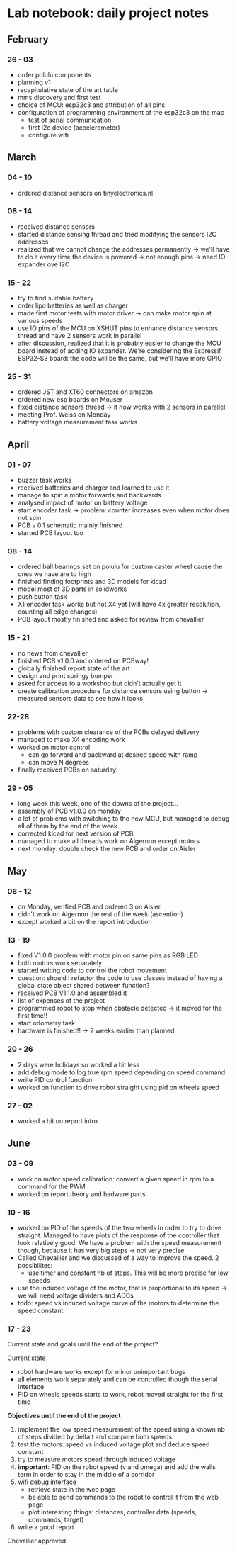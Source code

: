 # Lab notebook: daily project notes

## February

### 26 - 03

- order polulu components
- planning v1
- recapitulative state of the art table
- mms discovery and first test
- choice of MCU: esp32c3 and attribution of all pins
- configuration of programming environment of the esp32c3 on the mac
  - test of serial communication
  - first i2c device (accelerometer)
  - configure wifi

## March

### 04 - 10

- ordered distance sensors on tinyelectronics.nl

### 08 - 14

- received distance sensors
- started distance sensing thread and tried modifying the sensors I2C addresses
- realized that we cannot change the addresses permanently -> we'll have to do it every time the device is powered -> not enough pins -> need IO expander ove I2C

### 15 - 22

- try to find suitable battery
- order lipo batteries as well as charger
- made first motor tests with motor driver -> can make motor spin at various speeds
- use IO pins of the MCU on XSHUT pins to enhance distance sensors thread and have 2 sensors work in parallel
- after discussion, realized that it is probably easier to change the MCU board instead of adding IO expander. We're considering the Espressif ESP32-S3 board: the code will be the same, but we'll have more GPIO

### 25 - 31

- ordered JST and XT60 connectors on amazon
- ordered new esp boards on Mouser
- fixed distance sensors thread -> it now works with 2 sensors in parallel
- meeting Prof. Weiss on Monday
- battery voltage measurement task works

## April

### 01 - 07

- buzzer task works
- received batteries and charger and learned to use it
- manage to spin a motor forwards and backwards
- analysed impact of motor on battery voltage
- start encoder task -> problem: counter increases even when motor does not spin
- PCB v 0.1 schematic mainly finished
- started PCB layout too

### 08 - 14

- ordered ball bearings set on polulu for custom caster wheel cause the ones we have are to high
- finished finding footprints and 3D models for kicad
- model most of 3D parts in solidworks
- push button task
- X1 encoder task works but not X4 yet (will have 4x greater resolution, counting all edge changes)
- PCB layout mostly finished and asked for review from chevallier

### 15 - 21

- no news from chevallier
- finished PCB v1.0.0 and ordered on PCBway!
- globally finished report state of the art
- design and print springy bumper
- asked for access to a workshop but didn't actually get it
- create calibration procedure for distance sensors using button -> measured sensors data to see how it looks

### 22-28

- problems with custom clearance of the PCBs delayed delivery
- managed to make X4 encoding work
- worked on motor control
  - can go forward and backward at desired speed with ramp
  - can move N degrees
- finally received PCBs on saturday!

### 29 - 05

- long week this week, one of the downs of the project...
- assembly of PCB v1.0.0 on monday
- a lot of problems with switching to the new MCU, but managed to debug all of them by the end of the week
- corrected kicad for next version of PCB
- managed to make all threads work on Algernon except motors
- next monday: double check the new PCB and order on Aisler

## May

### 06 - 12

- on Monday, verified PCB and ordered 3 on Aisler
- didn't work on Algernon the rest of the week (ascention)
- except worked a bit on the report introduction

### 13 - 19

- fixed V1.0.0 problem with motor pin on same pins as RGB LED
- both motors work separately
- started writing code to control the robot movement
- question: should I refactor the code to use classes instead of having a global state object shared between function?
- received PCB V1.1.0 and assembled it
- list of expenses of the project
- programmed robot to stop when obstacle detected -> it moved for the first time!!
- start odometry task
- hardware is finished!! -> 2 weeks earlier than planned

### 20 - 26

- 2 days were holidays so worked a bit less
- add debug mode to log true rpm speed depending on speed command
- write PID control function
- worked on function to drive robot straight using pid on wheels speed

### 27 - 02

- worked a bit on report intro

## June

### 03 - 09

- work on motor speed calibration: convert a given speed in rpm to a command for the PWM
- worked on report theory and hadware parts

### 10 - 16

- worked on PID of the speeds of the two wheels in order to try to drive straight. Managed to have plots of the response of the controller that look relatively good. We have a problem with the speed measurement though, because it has very big steps -> not very precise
- Called Chevallier and we discussed of a way to improve the speed. 2 possibilites:
  - use timer and constant nb of steps. This will be more precise for low speeds
- use the induced voltage of the motor, that is proportional to its speed -> we will need voltage dividers and ADCs
- todo: speed vs induced voltage curve of the motors to determine the speed constant

### 17 - 23

Current state and goals until the end of the project?

Current state

- robot hardware works except for minor unimportant bugs
- all elements work separately and can be controlled though the serial interface
- PID on wheels speeds starts to work, robot moved straight for the first time

**Objectives until the end of the project**

1. implement the low speed measurement of the speed using a known nb of steps divided by delta t and compare both speeds
2. test the motors: speed vs induced voltage plot and deduce speed constant
3. try to measure motors speed through induced voltage
4. **important**: PID on the robot speed (v and omega) and add the walls term in order to stay in the middle of a corridor
5. wifi debug interface
   - retrieve state in the web page
   - be able to send commands to the robot to control it from the web page
   - plot interesting things: distances, controller data (speeds, commands, target)
6. write a good report

Chevallier approved.
